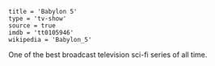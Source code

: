 ```
title = 'Babylon 5'
type = 'tv-show'
source = true
imdb = 'tt0105946'
wikipedia = 'Babylon_5'
```

One of the best broadcast television sci-fi series of all time.
